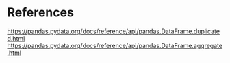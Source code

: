 # References
https://pandas.pydata.org/docs/reference/api/pandas.DataFrame.duplicated.html
https://pandas.pydata.org/docs/reference/api/pandas.DataFrame.aggregate.html
